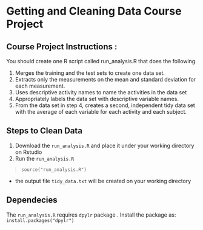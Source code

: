 # Getting and Cleaning Data Course Project

## Course Project Instructions :
You should create one R script called run_analysis.R that does the following. 
1) Merges the training and the test sets to create one data set.
2) Extracts only the measurements on the mean and standard deviation for each measurement. 
3) Uses descriptive activity names to name the activities in the data set
4) Appropriately labels the data set with descriptive variable names. 
5) From the data set in step 4, creates a second, independent tidy data set with the average of each variable for each activity and each subject.

## Steps to Clean Data
1) Download the ```run_analysis.R``` and place it under your working directory on Rstudio
2) Run the ```run_analysis.R```
  > ```source("run_analysis.R")```
  - the output file ```tidy_data.txt``` will be created on your working directory
  
## Dependecies 
The ```run_analysis.R``` requires ```dpylr``` package . Install the package as: ```install.packages("dpylr")```

